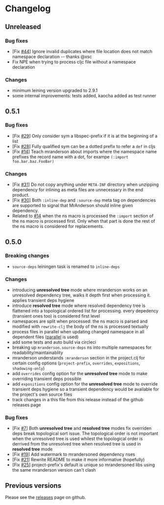 # Changelog

## Unreleased

### Bug fixes

- [Fix [#44](https://github.com/benedekfazekas/mranderson/issues/44)] Ignore invalid duplicates where file location does not match namespace declaration -- thanks @xsc
- Fix NPE when trying to process cljc file without a namespace declaration

### Changes

- minimum leining version upgraded to 2.9.1
- some internal improvements: tests added, kaocha added as test runner

## 0.5.1

### Bug fixes

- [Fix [#29](https://github.com/benedekfazekas/mranderson/issues/29)] Only consider sym a libspec-prefix if it is at the beginning of a list
- [Fix [#28](https://github.com/benedekfazekas/mranderson/issues/28)] Fully qualified sym can be a dotted prefix to refer a `def` in cljs
- [Fix [#14](https://github.com/benedekfazekas/mranderson/issues/14)] Teach mranderson about imports where the namespace name prefixes the record name with a dot, for exampe `(:import foo.bar.baz.FooBar)`

### Changes

- [Fix [#31](https://github.com/benedekfazekas/mranderson/issues/31)] Do not copy anything under `META-INF` directory when unzipping dependency for inlining as meta files are unnecessary in the end product.
- [Fix [#30](https://github.com/benedekfazekas/mranderson/issues/30)] Both `:inline-dep` and `:source-dep` meta tag on dependencies are supported to signal that MrAnderson should inline given dependency.
- Related to [#14](https://github.com/benedekfazekas/mranderson/issues/14) when the ns macro is processed the `:import` section of the ns macro is processed first. Only when that part is done the rest of the ns macro is considered for replacements.

## 0.5.0

### Breaking changes

- `source-deps` leiningen task is renamed to `inline-deps`

### Changes

- introducing **unresolved tree** mode where mranderson works on an unresolved dependency tree, walks it depth first when processing it. applies transient deps hygiene
- introduce **resolved tree** mode where resolved dependency tree is flattened into a topological ordered list for processing. every depedency (transient ones too) is considered first level
- namespaces are split when processed: the ns macro is parsed and modified with `rewrite-clj` the body of the ns is processed textually
- process files in parallel when updating changed namespace in all dependent files ([parallel](https://github.com/reborg/parallel) is used)
- add some tests and auto build via circleci
- breaking up `mranderson.source-deps` ns into multiple namespaces for readability/maintainablity
- mranderson understands `:mranderson` section in the project.clj for certain config options (`project-prefix`, `overrides`, `expositions`, `shadowing-only`)
- add `overrides` config option for the **unresolved tree** mode to make overriding transient deps possible
- add `expositions` config option for the **unresolved tree** mode to override transient deps hygiene so a transient dependency would be available for the project's own source files
- track changes in a this file from this release instead of the github releases page

### Bug fixes
- [Fix [#7](https://github.com/benedekfazekas/mranderson/issues/7)] Both **unresolved tree** and **resolved tree** modes fix overriden deps break topological sort issue. The topological order is not important when the unresolved tree is used whilest the topological order is derrived from the unresolved tree when resolved tree is used in **resolved tree** mode
- [Fix [#19](https://github.com/benedekfazekas/mranderson/issues/19)] Add watermark to mrandersoned dependency nses
- [Fix [#21](https://github.com/benedekfazekas/mranderson/issues/21)] Rewrite README to make it more informative (hopefully)
- [Fix [#25](https://github.com/benedekfazekas/mranderson/issues/25)] project-prefix's default is unique so mrandersoned libs using the same mranderson version can't clash

## Previous versions

Please see the [releases](https://github.com/benedekfazekas/mranderson/releases) page on github.
